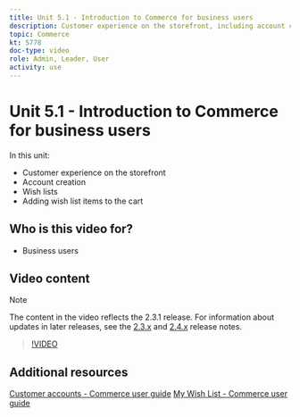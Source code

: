 ```yaml
---
title: Unit 5.1 - Introduction to Commerce for business users
description: Customer experience on the storefront, including account creation, wish lists, and adding wish list items to the cart
topic: Commerce
kt: 5778
doc-type: video
role: Admin, Leader, User
activity: use
---
```


# Unit 5.1 - Introduction to Commerce for business users

In this unit:

- Customer experience on the storefront
- Account creation
- Wish lists
- Adding wish list items to the cart

## Who is this video for?

- Business users

## Video content

>[!NOTE]
>
>The content in the video reflects the 2.3.1 release. For information about updates in later releases, see the [ 2.3.x](https://devdocs.magento.com/guides/v2.3/release-notes/bk-release-notes.html) and [2.4.x](https://devdocs.magento.com/guides/v2.4/release-notes/bk-release-notes.html) release notes.

>[!VIDEO](https://video.tv.adobe.com/v/36188?quality=12&learn=on)

## Additional resources

[Customer accounts - Commerce user guide](https://docs.magento.com/user-guide/customers/customer-account.html)
[My Wish List - Commerce user guide](https://docs.magento.com/user-guide/customers/account-dashboard-my-wish-list.html)
